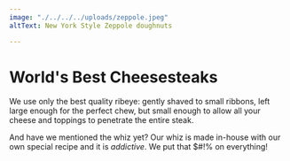 ```yaml
---
image: "./../../../uploads/zeppole.jpeg"
altText: New York Style Zeppole doughnuts

---
```

# World's Best Cheesesteaks

We use only the best quality ribeye: gently shaved to small ribbons, left large enough for the perfect chew, but small enough to allow all your cheese and toppings to penetrate the entire steak.

And have we mentioned the whiz yet?  Our whiz is made in-house with our own special recipe and it is _addictive_. We put that $#!% on everything!